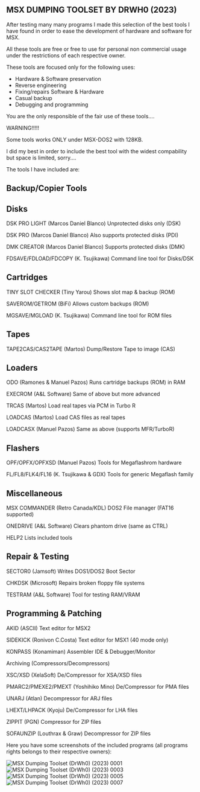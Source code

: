  MSX DUMPING TOOLSET BY DRWH0 (2023) 
--------------------------------------

After testing many many programs I made
this selection of the best tools I have
found in order to ease the development
of hardware and software for MSX.

All these tools are free or free to use
for personal non commercial usage under
the restrictions of each respective 
owner.

These tools are focused only for the 
following uses:

* Hardware & Software preservation
* Reverse engineering 
* Fixing/repairs Software & Hardware
* Casual backup
* Debugging and programming

You are the only responsible of the 
fair use of these tools....

WARNING!!!!!

Some tools works ONLY under MSX-DOS2
with 128KB.

I did my best in order to include the 
best tool with the widest compability
but space is limited, sorry....

The tools I have included are:

Backup/Copier Tools
-------------------

Disks
-----

 DSK PRO LIGHT (Marcos Daniel Blanco)
 Unprotected disks only (DSK)

 DSK PRO (Marcos Daniel Blanco)
 Also supports protected disks (PDI)

 DMK CREATOR (Marcos Daniel Blanco)
 Supports protected disks (DMK)

 FDSAVE/FDLOAD/FDCOPY (K. Tsujikawa)
 Command line tool for Disks/DSK

Cartridges
----------

 TINY SLOT CHECKER (Tiny Yarou)
 Shows slot map & backup (ROM)

 SAVEROM/GETROM (BiFi)
 Allows custom backups (ROM)

 MGSAVE/MGLOAD (K. Tsujikawa)
 Command line tool for ROM files

Tapes
-----

 TAPE2CAS/CAS2TAPE (Martos) 
 Dump/Restore Tape to image (CAS)


Loaders
-------

 ODO (Ramones & Manuel Pazos)
 Runs cartridge backups (ROM) in RAM

 EXECROM (A&L Software)
 Same of above but more advanced

 TRCAS (Martos)
 Load real tapes via PCM in Turbo R

 LOADCAS (Martos)
 Load CAS files as real tapes

 LOADCASX (Manuel Pazos) 
 Same as above (supports MFR/TurboR)

Flashers
--------

 OPF/OPFX/OPFXSD (Manuel Pazos)
 Tools for Megaflashrom hardware

 FL/FL8/FLK4/FL16 (K. Tsujikawa & GDX)
 Tools for generic Megaflash family

Miscellaneous
-------------

 MSX COMMANDER (Retro Canada/KDL)
 DOS2 File manager (FAT16 supported)

 ONEDRIVE (A&L Software)
 Clears phantom drive (same as CTRL)

 HELP2 
 Lists included tools

Repair & Testing
----------------

 SECTOR0 (Jamsoft)
 Writes DOS1/DOS2 Boot Sector

 CHKDSK (Microsoft)
 Repairs broken floppy file systems

 TESTRAM (A&L Software)
 Tool for testing RAM/VRAM

Programming & Patching
----------------------

 AKID (ASCII)
 Text editor for MSX2

 SIDEKICK (Ronivon C.Costa)
 Text editor for MSX1 (40 mode only)

 KONPASS (Konamiman)
 Assembler IDE & Debugger/Monitor

Archiving (Compressors/Decompressors)

 XSC/XSD (XelaSoft)
 De/Compressor for XSA/XSD files

 PMARC2/PMEXE2/PMEXT (Yoshihiko Mino)
 De/Compressor for PMA files

 UNARJ (Atlan)
 Decompressor for ARJ files

 LHEXT/LHPACK (Kyoju)
 De/Compressor for LHA files

 ZIPPIT (PGN)
 Compressor for ZIP files

 SOFAUNZIP (Louthrax & Graw)
 Decompressor for ZIP files
 
 Here you have some screenshots of the included programs (all programs rights belongs to their respective owners):

![MSX Dumping Toolset (DrWh0) (2023) 0001](https://user-images.githubusercontent.com/67012746/229837381-7f32d268-3f59-4ff9-a4e9-e55141b85d84.png)
![MSX Dumping Toolset (DrWh0) (2023) 0003](https://user-images.githubusercontent.com/67012746/229837389-d44dd412-23d3-4082-9bcd-6f92bab7ffcc.png)
![MSX Dumping Toolset (DrWh0) (2023) 0005](https://user-images.githubusercontent.com/67012746/229837392-0da07070-e5ee-4bd2-817e-1ca74110421f.png)
![MSX Dumping Toolset (DrWh0) (2023) 0007](https://user-images.githubusercontent.com/67012746/229837397-788f3eaf-fa53-4d49-99f3-9c92cde0523d.png)

